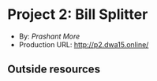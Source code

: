 # Project 2: Bill Splitter
+ By: *Prashant More*
+ Production URL: <http://p2.dwa15.online/>

## Outside resources

